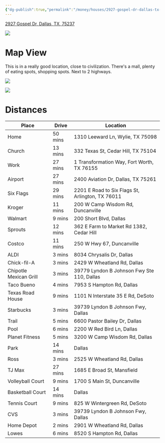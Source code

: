 ```yaml
---
{"dg-publish":true,"permalink":"/money/houses/2927-gospel-dr-dallas-tx-75237/","tags":["homes2023"],"created":"Jun 15, 2023, 1:13 PM","updated":""}
---
```



[2927 Gospel Dr, Dallas, TX, 75237](https://www.realtor.com/realestateandhomes-detail/2927-Gospel-Dr_Dallas_TX_75237_M77512-76148?cid=eml_saf_property_photo)

![](https://ap.rdcpix.com/472a1633fc902e6063dad76d5cebd714l-m3130246877od-w480_h360_x2.webp?w=640&q=75)

# Map View

This is in a really good location, close to civilization. There's a mall, plenty of eating spots, shopping spots. Next to 2 highways.

![](https://i.imgur.com/d95Qhkw.png)

![](https://i.imgur.com/A6o6xdK.png)

# Distances

| Place                  | Drive   | Location                                         |
|------------------------|---------|--------------------------------------------------|
| Home                   | 50 mins | 1310 Leeward Ln, Wylie, TX 75098                 |
| Church                 | 13 mins | 332 Texas St, Cedar Hill, TX 75104               |
| Work                   | 27 mins | 1 Transformation Way, Fort Worth, TX 76155       |
| Airport                | 27 mins | 2400 Aviation Dr, Dallas, TX 75261               |
| Six Flags              | 29 mins | 2201 E Road to Six Flags St, Arlington, TX 76011 |
| Kroger                 | 11 mins | 200 W Camp Wisdom Rd, Duncanville                |
| Walmart                | 9 mins  | 200 Short Blvd, Dallas                           |
| Sprouts                | 12 mins | 362 E Farm to Market Rd 1382, Cedar Hill         |
| Costco                 | 11 mins | 250 W Hwy 67, Duncanville                        |
| ALDI                   | 3 mins  | 8034 Chrysalis Dr, Dallas                        |
| Chick-fil-A            | 3 mins  | 2429 W Wheatland Rd, Dallas                      |
| Chipotle Mexican Grill | 3 mins  | 39779 Lyndon B Johnson Fwy Ste 110, Dallas       |
| Taco Bueno             | 4 mins  | 7953 S Hampton Rd, Dallas                        |
| Texas Road House       | 9 mins  | 1101 N Interstate 35 E Rd, DeSoto                |
| Starbucks              | 3 mins  | 39739 Lyndon B Johnson Fwy, Dallas               |
| Trail                  | 5 mins  | 6600 Pastor Bailey Dr, Dallas                    |
| Pool                   | 6 mins  | 2200 W Red Bird Ln, Dallas                       |
| Planet Fitness         | 5 mins  | 3200 W Camp Wisdom Rd, Dallas                    |
| Park                   | 14 mins | Dallas                                           |
| Ross                   | 3 mins  | 2525 W Wheatland Rd, Dallas                      |
| TJ Max                 | 27 mins | 1685 E Broad St, Mansfield                       |
| Volleyball Court       | 9 mins  | 1700 S Main St, Duncanville                      |
| Basketball Court       | 14 mins | Dallas                                           |
| Tennis Court           | 9 mins  | 825 W Wintergreen Rd, DeSoto                     |
| CVS                    | 3 mins  | 39739 Lyndon B Johnson Fwy, Dallas               |
| Home Depot             | 2 mins  | 2901 W Wheatland Rd, Dallas                      |
| Lowes                  | 6 mins  | 8520 S Hampton Rd, Dallas                        |
